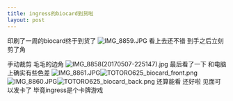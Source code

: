```yaml
---
title: ingress的biocard到货啦
layout: post
---
```

印刷了一周的biocard终于到货了
![IMG_8859.JPG][1]
看上去还不错
到手之后立刻剪了角


<!--more-->


手动裁剪
毛毛的边角
![IMG_8858(20170507-225147).jpg][2]
最后看了一下
和电脑上确实有些色差
![IMG_8861.JPG][3]![TOTORO625_biocard_front.png][5]
![IMG_8860.JPG][4]![TOTORO625_biocard_back.png][6]
还算能看
还好啦
见面可以发卡了
毕竟ingress是个卡牌游戏

[1]: https://img.totoro.pub/blog/ingress/jFmr.jpg
[2]: https://img.totoro.pub/blog/ingress/jCiC.jpg
[3]: https://img.totoro.pub/blog/ingress/jdIM.jpg
[4]: https://img.totoro.pub/blog/ingress/jbDh.jpg
[5]: https://img.totoro.pub/blog/ingress/jvvl.png
[6]: https://img.totoro.pub/blog/ingress/j0cY.png